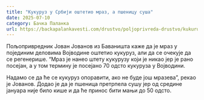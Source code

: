 ```yaml
---
title: "Кукуруз у Србији оштетио мраз, а пшеницу суша"
date: 2025-07-10
category: Бачка Паланка
url: https://backapalankavesti.com/drustvo/poljoprivreda-drustvo/kukuruz-u-srbiji-ostetio-mraz-a-psenicu-susa/
---
```


Пољопривредник Јован Јованов из Баваништа каже да је мраз у појединим деловима Војводине оштетио кукуруз, али да се очекује да се регенерише. “Мраз је нанео штету кукурузу који је никао јер је рано посејан, а у том термину је посејано 70 одсто кукуруза у Војводини.

Надамо се да ће се кукуруз опоравити, ако не буде још мразева”, рекао је Јованов. Додао је да је пшеница претрпела сушу јер од средине јануара није било кише и да ће принос бити мањи до 50 одсто.
